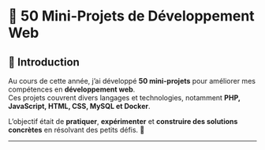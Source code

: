 # 🚀 50 Mini-Projets de Développement Web

## 📌 Introduction
Au cours de cette année, j’ai développé **50 mini-projets** pour améliorer mes compétences en **développement web**.  
Ces projets couvrent divers langages et technologies, notamment **PHP, JavaScript, HTML, CSS, MySQL et Docker**.  

L’objectif était de **pratiquer**, **expérimenter** et **construire des solutions concrètes** en résolvant des petits défis. 🚀

---
